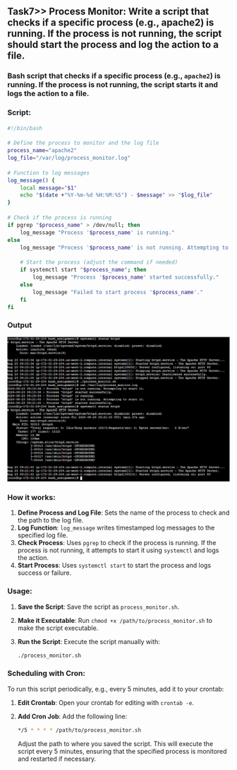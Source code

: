 ## Task7>> Process Monitor: Write a script that checks if a specific process (e.g., apache2) is running. If the process is not running, the script should start the process and log the action to a file.

### Bash script that checks if a specific process (e.g., `apache2`) is running. If the process is not running, the script starts it and logs the action to a file.

### Script:

```bash
#!/bin/bash

# Define the process to monitor and the log file
process_name="apache2"
log_file="/var/log/process_monitor.log"

# Function to log messages
log_message() {
    local message="$1"
    echo "$(date +"%Y-%m-%d %H:%M:%S") - $message" >> "$log_file"
}

# Check if the process is running
if pgrep "$process_name" > /dev/null; then
    log_message "Process '$process_name' is running."
else
    log_message "Process '$process_name' is not running. Attempting to start it."

    # Start the process (adjust the command if needed)
    if systemctl start "$process_name"; then
        log_message "Process '$process_name' started successfully."
    else
        log_message "Failed to start process '$process_name'."
    fi
fi
```
### Output
![Alt text](Image_Output_of_the_tasks/Outputoftask7.jpg)
### How it works:
1. **Define Process and Log File**: Sets the name of the process to check and the path to the log file.
2. **Log Function**: `log_message` writes timestamped log messages to the specified log file.
3. **Check Process**: Uses `pgrep` to check if the process is running. If the process is not running, it attempts to start it using `systemctl` and logs the action.
4. **Start Process**: Uses `systemctl start` to start the process and logs success or failure.

### Usage:
1. **Save the Script**: Save the script as `process_monitor.sh`.
2. **Make it Executable**: Run `chmod +x /path/to/process_monitor.sh` to make the script executable.
3. **Run the Script**: Execute the script manually with:

    ```bash
    ./process_monitor.sh
    ```

### Scheduling with Cron:
To run this script periodically, e.g., every 5 minutes, add it to your crontab:

1. **Edit Crontab**: Open your crontab for editing with `crontab -e`.
2. **Add Cron Job**: Add the following line:

    ```bash
    */5 * * * * /path/to/process_monitor.sh
    ```

    Adjust the path to where you saved the script. This will execute the script every 5 minutes, ensuring that the specified process is monitored and restarted if necessary.
